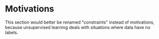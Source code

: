# Motivations

This section would better be renamed "constraints" instead of motivations, because unsupervised learning deals with situations where data have no labels.

